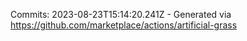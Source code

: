 Commits: 2023-08-23T15:14:20.241Z - Generated via https://github.com/marketplace/actions/artificial-grass
<br>
